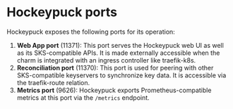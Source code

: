 # Hockeypuck ports

Hockeypuck exposes the following ports for its operation:

1. **Web App port** (11371): This port serves the Hockeypuck web UI as well as its SKS-compatible APIs. It is made externally accessible when the charm is integrated with an ingress controller like traefik-k8s.
2. **Reconciliation port** (11370): This port is used for peering with other SKS-compatible keyservers to synchronize key data. It is accessible via the traefik-route relation.
3. **Metrics port** (9626): Hockeypuck exports Prometheus-compatible metrics at this port via the `/metrics` endpoint.